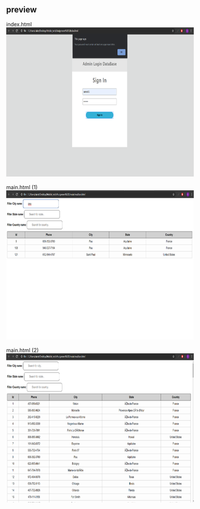 <h2>preview</h2>

index.html
<br/>
<img src="indexReadme.png" width="900"  height="400">
<br/>
<br/>
main.html (1)
<img src="mainReadme.png" width="900"  height="400">
<br/>
<br/>
main.html (2)
<img src="mainReadme2.png" width="900"  height="400">

